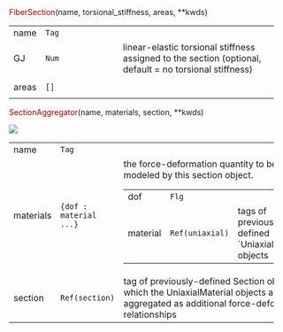 <style>
h1 {
    font-family: var(--md-code-font-family);
    color: var(--md-code-fg-color) !important;
    font-feature-settings: "kern";
}
</style>


<div style="width: 95%; padding-left: 5%">

<!-- <blockquote> -->
<span style="font-feature-settings: kern; color: var(--md-code-fg-color) !important; font-family: var(--md-code-font-family);">
    <span style="color:#900">FiberSection</span>(name, torsional_stiffness, areas, **kwds)
</span>



<table>
<colgroup>
  <col style="width: 10%" ><col style="width: 30%" ><col style="width: 60%" >
</colgroup>
<tbody>

<tr><td>name</td><td><code>Tag</code></td><td></tr>
<tr><td>GJ</td><td><code>Num</code></td><td>linear-elastic torsional stiffness assigned to the section (optional, default = no torsional stiffness)</tr>
<tr><td>areas</td><td><code>[]</code></td><td><table>
</table>
</tr>

</tbody>
</table>


<span style="font-feature-settings: kern; color: var(--md-code-fg-color) !important; font-family: var(--md-code-font-family);">
    <span style="color:#900">SectionAggregator</span>(name, materials, section, **kwds)
</span>


![](figures/SectionAggregator.gif)

<table>
<colgroup>
  <col style="width: 10%" ><col style="width: 30%" ><col style="width: 60%" >
</colgroup>
<tbody>

<tr><td>name</td><td><code>Tag</code></td><td></tr>
<tr><td>materials</td><td><code>{dof : material ...}</code></td><td>the force-deformation quantity to be modeled by this section object.<table>
<tr><td>dof</td><td><code>Flg</code></td><td></tr>
<tr><td>material</td><td><code>Ref(uniaxial)</code></td><td>tags of previously-defined `UniaxialMaterial` objects</tr>
</table>
</tr>
<tr><td>section</td><td><code>Ref(section)</code></td><td>tag of previously-defined Section object to which the UniaxialMaterial objects are aggregated as additional force-deformation relationships</tr>

</tbody>
</table>

<!-- </blockquote> -->

</div>
